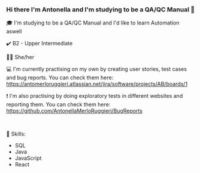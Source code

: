 ### Hi there I'm Antonella and I'm studying to be a QA/QC Manual 👋

<!--
**AntonellaMerloRuggieri/AntonellaMerloRuggieri** is a ✨ _special_ ✨ repository because its `README.md` (this file) appears on your GitHub profile.

-->

🎓 I'm studying to be a QA/QC Manual and I'd like to learn Automation aswell

✔️󠁧󠁢󠁥󠁮󠁧󠁿 B2 - Upper Intermediate

👩🏻‍ She/her

💻 I'm currently practising on my own by creating user stories, test cases and bug reports. You can check them here: https://antomerloruggieri.atlassian.net/jira/software/projects/AB/boards/1

❗ I'm also practising by doing exploratory tests in different websites and reporting them. You can check them here:
https://github.com/AntonellaMerloRuggieri/BugReports

<br>

📝 Skills:
- SQL
- Java
- JavaScript
- React

